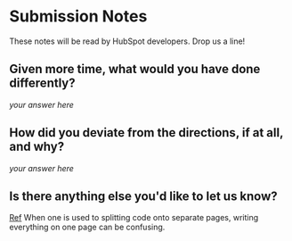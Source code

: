 # Submission Notes

These notes will be read by HubSpot developers. Drop us a line!

## Given more time, what would you have done differently?

_your answer here_

## How did you deviate from the directions, if at all, and why?

_your answer here_

## Is there anything else you'd like to let us know?

[Ref](https://github.com/HubSpotWebTeam/CodeExercise#:~:text=Should%20I%20create,separate%20the%20exercises.)
When one is used to splitting code onto separate pages, writing everything on one page can be confusing.
